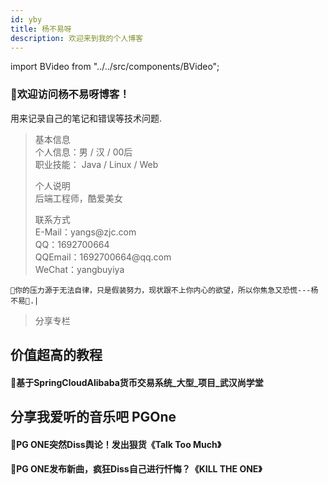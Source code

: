 ```yaml
---
id: yby
title: 杨不易呀
description: 欢迎来到我的个人博客
---
```

import BVideo from "../../src/components/BVideo";

### 🍺欢迎访问杨不易呀博客！

用来记录自己的笔记和错误等技术问题.

<blockquote class="blockquote"><p>
    <span class='box1'>基本信息 </span>
    <br/>
      个人信息：男 / 汉 / 00后 <br/>
      职业技能： Java / Linux / Web <br/>
    <p>
    <span class='box1'>个人说明 </span>
    <br/>
     后端工程师，酷爱美女
    </p>
    <p>
    <span class='box1'>联系方式 </span>
    <br/>
      E-Mail：yangs@zjc.com <br/>
      QQ：1692700664 <br/>
      QQEmail：1692700664@qq.com <br/>
      WeChat：yangbuyiya <br/>
    </p>
</p></blockquote>

`🍺你的压力源于无法自律，只是假装努力，现状跟不上你内心的欲望，所以你焦急又恐慌---杨不易🍺.|`



<blockquote class="blockquote">分享专栏</blockquote>


## 价值超高的教程

#### 🍺基于SpringCloudAlibaba货币交易系统_大型_项目_武汉尚学堂
<BVideo src="//player.bilibili.com/player.html?aid=372879718&bvid=BV1gZ4y1G7Kf&cid=263857263&page=8" bsrc="https://www.bilibili.com/video/BV1gZ4y1G7Kf?p=8"/>


## 分享我爱听的音乐吧 PGOne

#### 🍺PG ONE突然Diss舆论！发出狠货《Talk Too Much》
<BVideo src="//player.bilibili.com/player.html?aid=927419945&bvid=BV1MT4y1w78Y&cid=244192106&page=1" bsrc="https://www.bilibili.com/video/BV1Gv411k7cn"/>

#### 🍺PG ONE发布新曲，疯狂Diss自己进行忏悔？《KILL THE ONE》
<BVideo src="//player.bilibili.com/player.html?aid=414460200&bvid=BV1DV41127tx&cid=231314062&page=1" bsrc="https://www.bilibili.com/video/BV1DV41127tx"/>

